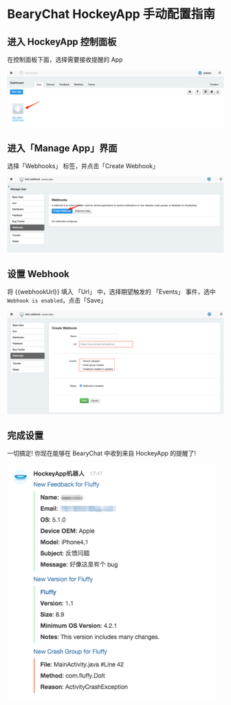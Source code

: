 # BearyChat HockeyApp 手动配置指南

## 进入 HockeyApp 控制面板

在控制面板下面，选择需要接收提醒的 App

![](/images/tutorial/hockeyapp_dashboard.png)

## 进入「Manage App」界面

选择「Webhooks」 标签，并点击「Create Webhook」

![](/images/tutorial/hockeyapp_webhook_setting.png)

## 设置 Webhook

将 {{webhookUrl}} 填入 「Url」 中，选择期望触发的 「Events」 事件，选中 `Webhook is enabled`，点击「Save」

![](/images/tutorial/hockeyapp_add_webhook.png)

## 完成设置

一切搞定! 你现在能够在 BearyChat 中收到来自 HockeyApp 的提醒了!

![](/images/tutorial/hockeyapp_in_bearychat.png)
